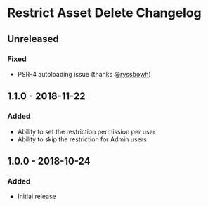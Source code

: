 # Restrict Asset Delete Changelog

## Unreleased
### Fixed
- PSR-4 autoloading issue (thanks [@ryssbowh](https://github.com/ryssbowh))

## 1.1.0 - 2018-11-22
### Added
- Ability to set the restriction permission per user
- Ability to skip the restriction for Admin users

## 1.0.0 - 2018-10-24
### Added
- Initial release
